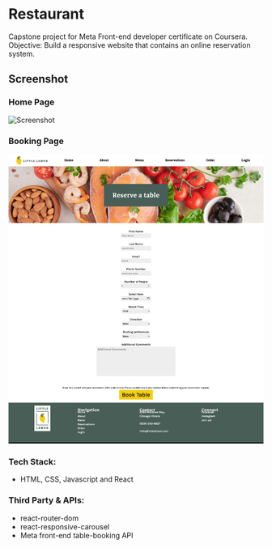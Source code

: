 # Restaurant

Capstone project for Meta Front-end developer certificate on Coursera.
Objective: Build a responsive website that contains an online reservation system.

## Screenshot

### Home Page

![Screenshot](./home-page.png)

### Booking Page

![Screenshot](./reservation.png)

### Tech Stack:

- HTML, CSS, Javascript and React

### Third Party & APIs:

- react-router-dom
- react-responsive-carousel
- Meta front-end table-booking API

